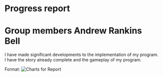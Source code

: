 # Progress report
# Group members Andrew Rankins Bell

I have made significant developments to the implementation of my program. I have
the story already complete and the gameplay of my program.

Format: ![Charts for Report](https://docs.google.com/presentation/d/1Jgl0No-oaK1A3PsDVX5PedetKZ7OIRJLe-aaEIuvquQ/edit#slide=id.g5138e82a46_0_2)
